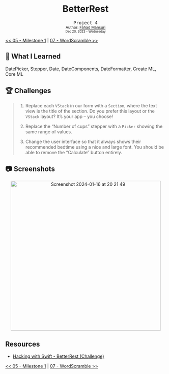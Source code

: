 <div align="center">
  <h1>BetterRest</h1>
  <samp>Project 4</samp>
  <br/>

  <sub>
    Author: <a href="https://github.com/ItsLuciferBC" target="_blank">Fahad Mansuri</a>
    <br>
    <small>Dec 20, 2023 - Wednesday</small>
  </sub>
</div>

[<< 05 - Milestone 1](../05%20-%20Milestone%201/) | [07 - WordScramble >>](../07%20-%20WordScramble/)

## 📝 What I Learned

DatePicker, Stepper, Date, DateComponents, DateFormatter, Create ML, Core ML

## 🏆 Challenges

> 1. Replace each `VStack` in our form with a `Section`, where the text view is the title of the section. Do you prefer this layout or the `VStack` layout? It’s your app – you choose!
>
> 1. Replace the “Number of cups” stepper with a `Picker` showing the same range of values.
>
> 1. Change the user interface so that it always shows their recommended bedtime using a nice and large font. You should be able to remove the “Calculate” button entirely.
>

## 📷 Screenshots

<div align="center">

<img width="471" alt="Screenshot 2024-01-16 at 20 21 49" src="https://github.com/ItsLuciferBC/100SwiftUI/assets/83160142/6ecb9c1b-f0fe-4101-aafe-adefb0653ec5">

</div>

## Resources

- [Hacking with Swift - BetterRest (Challenge)](https://www.hackingwithswift.com/books/ios-swiftui/betterrest-wrap-up)

[<< 05 - Milestone 1](../05%20-%20Milestone%201/) | [07 - WordScramble >>](../07%20-%20WordScramble/)
